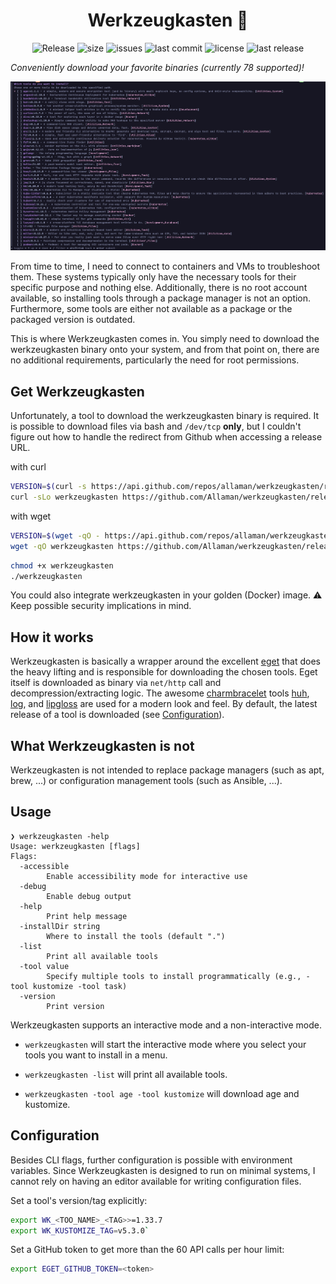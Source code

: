 <h1 align="center">Werkzeugkasten 🧰</h1>

<div align="center">
  <p>
    <img src="https://github.com/Allaman/werkzeugkasten/actions/workflows/release.yaml/badge.svg" alt="Release"/>
    <img src="https://img.shields.io/github/repo-size/Allaman/werkzeugkasten" alt="size"/>
    <img src="https://img.shields.io/github/issues/Allaman/werkzeugkasten" alt="issues"/>
    <img src="https://img.shields.io/github/last-commit/Allaman/werkzeugkasten" alt="last commit"/>
    <img src="https://img.shields.io/github/license/Allaman/werkzeugkasten" alt="license"/>
    <img src="https://img.shields.io/github/v/release/Allaman/werkzeugkasten?sort=semver" alt="last release"/>
  </p>
</div>

_Conveniently download your favorite binaries (currently 78 supported)!_

![](./screenshot.png)

From time to time, I need to connect to containers and VMs to troubleshoot them. These systems typically only have the necessary tools for their specific purpose and nothing else. Additionally, there is no root account available, so installing tools through a package manager is not an option. Furthermore, some tools are either not available as a package or the packaged version is outdated.

This is where Werkzeugkasten comes in. You simply need to download the werkzeugkasten binary onto your system, and from that point on, there are no additional requirements, particularly the need for root permissions.

## Get Werkzeugkasten

Unfortunately, a tool to download the werkzeugkasten binary is required. It is possible to download files via bash and `/dev/tcp` **only**, but I couldn't figure out how to handle the redirect from Github when accessing a release URL.

with curl

```sh
VERSION=$(curl -s https://api.github.com/repos/allaman/werkzeugkasten/releases/latest | grep tag_name | cut -d '"' -f 4)
curl -sLo werkzeugkasten https://github.com/Allaman/werkzeugkasten/releases/download/${VERSION}/werkzeugkasten_${VERSION}_$(uname -s)_$(uname -m)
```

with wget

```sh
VERSION=$(wget -qO - https://api.github.com/repos/allaman/werkzeugkasten/releases/latest | grep tag_name | cut -d '"' -f 4)
wget -qO werkzeugkasten https://github.com/Allaman/werkzeugkasten/releases/download/${VERSION}/werkzeugkasten_${VERSION}_$(uname -s)_$(uname -m)
```

```sh
chmod +x werkzeugkasten
./werkzeugkasten
```

You could also integrate werkzeugkasten in your golden (Docker) image. ⚠️ Keep possible security implications in mind.

## How it works

Werkzeugkasten is basically a wrapper around the excellent [eget](https://github.com/zyedidia/eget) that does the heavy lifting and is responsible for downloading the chosen tools. Eget itself is downloaded as binary via `net/http` call and decompression/extracting logic. The awesome [charmbracelet](https://github.com/charmbracelet) tools [huh](https://github.com/charmbracelet/huh), [log](https://github.com/charmbracelet/log), and [lipgloss](https://github.com/charmbracelet/lipgloss) are used for a modern look and feel. By default, the latest release of a tool is downloaded (see [Configuration](#configuration)).

## What Werkzeugkasten is not

Werkzeugkasten is not intended to replace package managers (such as apt, brew, ...) or configuration management tools (such as Ansible, ...).

## Usage

```
❯ werkzeugkasten -help
Usage: werkzeugkasten [flags]
Flags:
  -accessible
        Enable accessibility mode for interactive use
  -debug
        Enable debug output
  -help
        Print help message
  -installDir string
        Where to install the tools (default ".")
  -list
        Print all available tools
  -tool value
        Specify multiple tools to install programmatically (e.g., -tool kustomize -tool task)
  -version
        Print version
```

Werkzeugkasten supports an interactive mode and a non-interactive mode.

- `werkzeugkasten` will start the interactive mode where you select your tools you want to install in a menu.

- `werkzeugkasten -list` will print all available tools.

- `werkzeugkasten -tool age -tool kustomize` will download age and kustomize.

## Configuration

Besides CLI flags, further configuration is possible with environment variables. Since Werkzeugkasten is designed to run on minimal systems, I cannot rely on having an editor available for writing configuration files.

Set a tool's version/tag explicitly:

```sh
export WK_<TOO_NAME>_<TAG>>=1.33.7
export WK_KUSTOMIZE_TAG=v5.3.0`
```

Set a GitHub token to get more than the 60 API calls per hour limit:

```sh
export EGET_GITHUB_TOKEN=<token>
```
